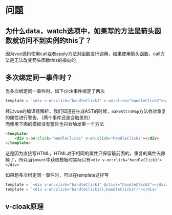 # 问题

## 为什么data，watch选项中，如果写的方法是箭头函数就访问不到实例的this了？
因为vue源码使用call或者apply方法对函数进行调用，如果使用箭头函数，call方法是无法改变箭头函数this的指向的。
## 多次绑定同一事件时？
当多次绑定同一事件时，如下click事件绑定了两次
```js
template = `<div v-on:click="handleClick1" v-on:click="handleClick2"></div>`
```
经过vue的编译器解析，我们知道在生成AST的时候，```makeAttrsMap```方法会对重复的属性进行警告。（两个事件还是会触发的）  
而使用下面的模板没有警告也只会触发第一个方法
```html
<template>
    <div v-on:click="handleClick1" v-on:click="handleClick2"></div>
</template>
```
这是因为直接写HTML，HTML对于相同的属性只保留最前面的，重复的属性去除掉了，所以当```$mount```中获取模板时实际只有```<div v-on:click="handleClick1"></div>```

如果想多次绑定同一事件时，可以在template这样写
```js
template = `<div v-on:click="handleClick1" @click="handleClick2"></div>`
template = `<div v-on:click="handleClick1();handleClick2()"></div>`
```

## v-cloak原理
